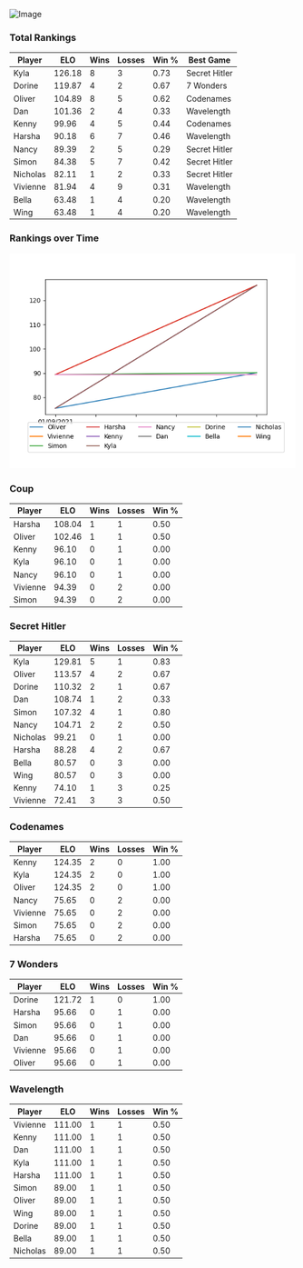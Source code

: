 
![Image](https://media.architecturaldigest.com/photos/618036966ba9675f212cc805/16:9/w_2560%2Cc_limit/SquidGame_Season1_Episode1_00_44_44_16.jpg)

### Total Rankings

| Player | ELO | Wins | Losses | Win % | Best Game |
| --- | --- | --- | --- | --- | --- |
| Kyla | 126.18 | 8 | 3 | 0.73 | Secret Hitler |
| Dorine | 119.87 | 4 | 2 | 0.67 | 7 Wonders |
| Oliver | 104.89 | 8 | 5 | 0.62 | Codenames |
| Dan | 101.36 | 2 | 4 | 0.33 | Wavelength |
| Kenny | 99.96 | 4 | 5 | 0.44 | Codenames |
| Harsha | 90.18 | 6 | 7 | 0.46 | Wavelength |
| Nancy | 89.39 | 2 | 5 | 0.29 | Secret Hitler |
| Simon | 84.38 | 5 | 7 | 0.42 | Secret Hitler |
| Nicholas | 82.11 | 1 | 2 | 0.33 | Secret Hitler |
| Vivienne | 81.94 | 4 | 9 | 0.31 | Wavelength |
| Bella | 63.48 | 1 | 4 | 0.20 | Wavelength |
| Wing | 63.48 | 1 | 4 | 0.20 | Wavelength |

### Rankings over Time
![Image](rankings.png)

### Coup

| Player | ELO | Wins | Losses | Win % |
| --- | --- | --- | --- | --- |
| Harsha | 108.04  | 1 | 1 | 0.50 |
| Oliver | 102.46  | 1 | 1 | 0.50 |
| Kenny | 96.10  | 0 | 1 | 0.00 |
| Kyla | 96.10  | 0 | 1 | 0.00 |
| Nancy | 96.10  | 0 | 1 | 0.00 |
| Vivienne | 94.39  | 0 | 2 | 0.00 |
| Simon | 94.39  | 0 | 2 | 0.00 |

### Secret Hitler

| Player | ELO | Wins | Losses | Win % |
| --- | --- | --- | --- | --- |
| Kyla | 129.81  | 5 | 1 | 0.83 |
| Oliver | 113.57  | 4 | 2 | 0.67 |
| Dorine | 110.32  | 2 | 1 | 0.67 |
| Dan | 108.74  | 1 | 2 | 0.33 |
| Simon | 107.32  | 4 | 1 | 0.80 |
| Nancy | 104.71  | 2 | 2 | 0.50 |
| Nicholas | 99.21  | 0 | 1 | 0.00 |
| Harsha | 88.28  | 4 | 2 | 0.67 |
| Bella | 80.57  | 0 | 3 | 0.00 |
| Wing | 80.57  | 0 | 3 | 0.00 |
| Kenny | 74.10  | 1 | 3 | 0.25 |
| Vivienne | 72.41  | 3 | 3 | 0.50 |

### Codenames

| Player | ELO | Wins | Losses | Win % |
| --- | --- | --- | --- | --- |
| Kenny | 124.35  | 2 | 0 | 1.00 |
| Kyla | 124.35  | 2 | 0 | 1.00 |
| Oliver | 124.35  | 2 | 0 | 1.00 |
| Nancy | 75.65  | 0 | 2 | 0.00 |
| Vivienne | 75.65  | 0 | 2 | 0.00 |
| Simon | 75.65  | 0 | 2 | 0.00 |
| Harsha | 75.65  | 0 | 2 | 0.00 |

### 7 Wonders

| Player | ELO | Wins | Losses | Win % |
| --- | --- | --- | --- | --- |
| Dorine | 121.72  | 1 | 0 | 1.00 |
| Harsha | 95.66  | 0 | 1 | 0.00 |
| Simon | 95.66  | 0 | 1 | 0.00 |
| Dan | 95.66  | 0 | 1 | 0.00 |
| Vivienne | 95.66  | 0 | 1 | 0.00 |
| Oliver | 95.66  | 0 | 1 | 0.00 |

### Wavelength

| Player | ELO | Wins | Losses | Win % |
| --- | --- | --- | --- | --- |
| Vivienne | 111.00  | 1 | 1 | 0.50 |
| Kenny | 111.00  | 1 | 1 | 0.50 |
| Dan | 111.00  | 1 | 1 | 0.50 |
| Kyla | 111.00  | 1 | 1 | 0.50 |
| Harsha | 111.00  | 1 | 1 | 0.50 |
| Simon | 89.00  | 1 | 1 | 0.50 |
| Oliver | 89.00  | 1 | 1 | 0.50 |
| Wing | 89.00  | 1 | 1 | 0.50 |
| Dorine | 89.00  | 1 | 1 | 0.50 |
| Bella | 89.00  | 1 | 1 | 0.50 |
| Nicholas | 89.00  | 1 | 1 | 0.50 |